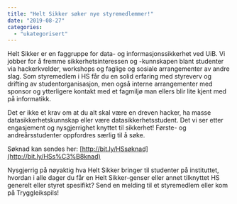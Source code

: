 ```yaml
---
title: "Helt Sikker søker nye styremedlemmer!"
date: "2019-08-27"
categories: 
  - "ukategorisert"
---
```


Helt Sikker er en faggruppe for data- og informasjonssikkerhet ved UiB. Vi jobber for å fremme sikkerhetsinteressen og -kunnskapen blant studenter via hackerkvelder, workshops og faglige og sosiale arrangementer av andre slag. Som styremedlem i HS får du en solid erfaring med styreverv og drifting av studentorganisasjon, men også interne arrangementer med sponsor og ytterligere kontakt med et fagmiljø man ellers blir lite kjent med på informatikk.  

Det er ikke et krav om at du alt skal være en dreven hacker, ha masse datasikkerhetskunnskap eller være datasikkerhetsstudent. Det vi ser etter engasjement og nysgjerrighet knyttet til sikkerhet! Første- og andreårsstudenter oppfordres særlig til å søke.  

Søknad kan sendes her: [http://bit.ly/HSsøknad](http://bit.ly/HSs%C3%B8knad)  

Nysgjerrig på nøyaktig hva Helt Sikker bringer til studenter på instituttet, hvordan i alle dager du får en Helt Sikker-genser eller annet tilknyttet HS generelt eller styret spesifikt? Send en melding til et styremedlem eller kom på Tryggleikspils!
